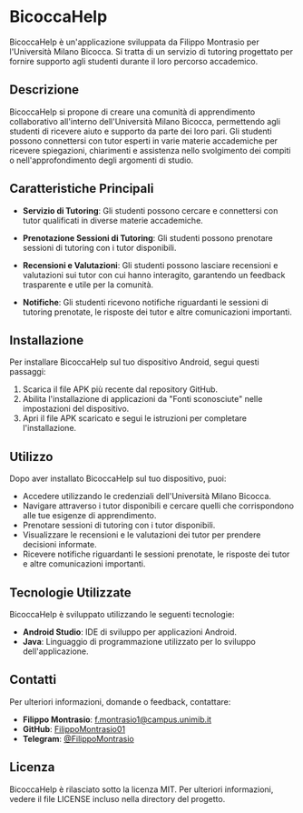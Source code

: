 # BicoccaHelp

BicoccaHelp è un'applicazione sviluppata da Filippo Montrasio per l'Università Milano Bicocca. Si tratta di un servizio di tutoring progettato per fornire supporto agli studenti durante il loro percorso accademico.

## Descrizione

BicoccaHelp si propone di creare una comunità di apprendimento collaborativo all'interno dell'Università Milano Bicocca, permettendo agli studenti di ricevere aiuto e supporto da parte dei loro pari. Gli studenti possono connettersi con tutor esperti in varie materie accademiche per ricevere spiegazioni, chiarimenti e assistenza nello svolgimento dei compiti o nell'approfondimento degli argomenti di studio.

## Caratteristiche Principali

- **Servizio di Tutoring**: Gli studenti possono cercare e connettersi con tutor qualificati in diverse materie accademiche.
  
- **Prenotazione Sessioni di Tutoring**: Gli studenti possono prenotare sessioni di tutoring con i tutor disponibili.

- **Recensioni e Valutazioni**: Gli studenti possono lasciare recensioni e valutazioni sui tutor con cui hanno interagito, garantendo un feedback trasparente e utile per la comunità.

- **Notifiche**: Gli studenti ricevono notifiche riguardanti le sessioni di tutoring prenotate, le risposte dei tutor e altre comunicazioni importanti.

## Installazione

Per installare BicoccaHelp sul tuo dispositivo Android, segui questi passaggi:

1. Scarica il file APK più recente dal repository GitHub.
2. Abilita l'installazione di applicazioni da "Fonti sconosciute" nelle impostazioni del dispositivo.
3. Apri il file APK scaricato e segui le istruzioni per completare l'installazione.

## Utilizzo

Dopo aver installato BicoccaHelp sul tuo dispositivo, puoi:

- Accedere utilizzando le credenziali dell'Università Milano Bicocca.
- Navigare attraverso i tutor disponibili e cercare quelli che corrispondono alle tue esigenze di apprendimento.
- Prenotare sessioni di tutoring con i tutor disponibili.
- Visualizzare le recensioni e le valutazioni dei tutor per prendere decisioni informate.
- Ricevere notifiche riguardanti le sessioni prenotate, le risposte dei tutor e altre comunicazioni importanti.

## Tecnologie Utilizzate

BicoccaHelp è sviluppato utilizzando le seguenti tecnologie:

- **Android Studio**: IDE di sviluppo per applicazioni Android.
- **Java**: Linguaggio di programmazione utilizzato per lo sviluppo dell'applicazione.

## Contatti

Per ulteriori informazioni, domande o feedback, contattare:

- **Filippo Montrasio**: [f.montrasio1@campus.unimib.it](mailto:f.montrasio1@campus.unimib.it)
- **GitHub**: [FilippoMontrasio01](https://github.com/FilippoMontrasio01)
- **Telegram**: [@FilippoMontrasio](https://t.me/FilippoMontrasio)

## Licenza

BicoccaHelp è rilasciato sotto la licenza MIT. Per ulteriori informazioni, vedere il file LICENSE incluso nella directory del progetto.
